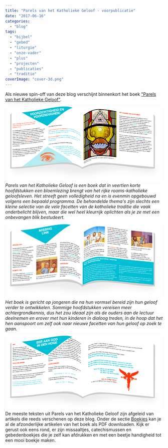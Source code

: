 ```yaml
---
title: "Parels van het Katholieke Geloof - voorpublicatie"
date: "2017-06-16"
categories: 
  - "blog"
tags: 
  - "bijbel"
  - "gebed"
  - "liturgie"
  - "onze-vader"
  - "plus"
  - "projecten"
  - "publicaties"
  - "traditie"
coverImage: "cover-3d.png"
---
```


Als nieuwe spin-off van deze blog verschijnt binnenkort het boek ["Parels van het Katholieke Geloof"](http://parels.gelovenleren.net/).

_[![](images/demo-voorzichtigheid-en-voorzienigheid.png)](http://parels.gelovenleren.net/)Parels van het Katholieke Geloof is een boek dat in veertien korte hoofdstukken een bloemlezing brengt van het rijke rooms-katholieke geloofsleven. Het streeft geen volledigheid na en is evenmin opgebouwd volgens een bepaald programma. De behandelde thema's zijn slechts een kleine selectie van de vele facetten van de katholieke traditie die vaak onderbelicht blijven, maar die wel heel kleurrijk oplichten als je ze met een onbevangen blik bestudeert._

_[![](images/demo-missing-link.png)](http://parels.gelovenleren.net/)Het boek is gericht op jongeren die na hun vormsel bereid zijn hun geloof verder te ontwikkelen. Sommige hoofdstukken vereisen meer achtergrondkennis, dus het zou ideaal zijn als de ouders aan de lectuur deelnemen en erover met hun kinderen in dialoog treden, in de hoop dat het hen aanspoort om zelf ook naar nieuwe facetten van hun geloof op zoek te gaan._

[![](images/demo-eer-aan-god.png)](http://parels.gelovenleren.net/)De meeste teksten uit Parels van het Katholieke Geloof zijn afgeleid van artikels die reeds verschenen op deze blog. Onder de sectie [Boekjes](/page/katholieke-printerboekjes/) kan je al de afzonderlijke artikelen van het boek als PDF downloaden. Kijk er gerust ook eens rond, er zijn missaaltjes, catechismussen en gebedenboekjes die je zelf kan afdrukken en met een beetje handigheid tot een mooi boekje maken.
